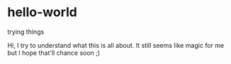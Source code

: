 # hello-world
trying things

Hi,
I try to understand what this is all about.
It still seems like magic for me but I hope that'll chance soon ;)
